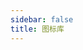 ```yaml
---
sidebar: false
title: 图标库
---
```


<br />

<code src='../src/icon/demos/all/index.tsx' inline></code>
